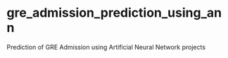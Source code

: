 # gre_admission_prediction_using_ann
Prediction of GRE Admission using Artificial Neural Network projects
